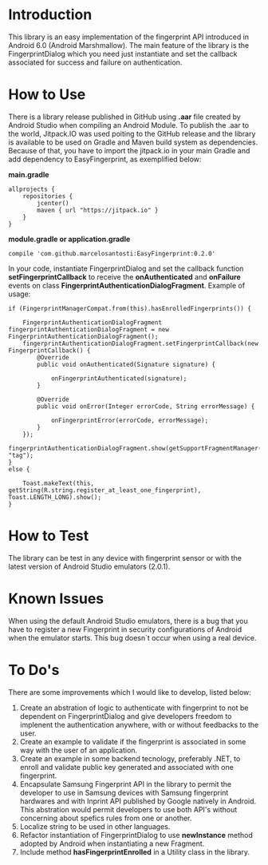 # Introduction #

This library is an easy implementation of the fingerprint API introduced in Android 6.0 (Android Marshmallow). The main feature of the library is the FingerprintDialog which you need just instantiate and set the callback associated for success and failure on authentication.

# How to Use #

There is a library release published in GitHub using **.aar** file created by Android Studio when compiling an Android Module. To publish the .aar to the world, Jitpack.IO was used poiting to the GitHub release and the library is available to be used on Gradle and Maven build system as dependencies. Because of that, you have to import the jitpack.io in your main Gradle and add dependency to EasyFingerprint, as exemplified below:

**main.gradle**
```
allprojects {
    repositories {
        jcenter()
        maven { url "https://jitpack.io" }
    }
}
```

**module.gradle or application.gradle**
```
compile 'com.github.marcelosantosti:EasyFingerprint:0.2.0'
```

In your code, instantiate FingerprintDialog and set the callback function **setFingerprintCallback** to receive the **onAuthenticated** and **onFailure** events on class **FingerprintAuthenticationDialogFragment**. Example of usage:
```
if (FingerprintManagerCompat.from(this).hasEnrolledFingerprints()) {

    FingerprintAuthenticationDialogFragment fingerprintAuthenticationDialogFragment = new FingerprintAuthenticationDialogFragment();
    fingerprintAuthenticationDialogFragment.setFingerprintCallback(new FingerprintCallback() {
        @Override
        public void onAuthenticated(Signature signature) {

            onFingerprintAuthenticated(signature);
        }

        @Override
        public void onError(Integer errorCode, String errorMessage) {

            onFingerprintError(errorCode, errorMessage);
        }
    });
    fingerprintAuthenticationDialogFragment.show(getSupportFragmentManager(), "tag");
}
else {

    Toast.makeText(this, getString(R.string.register_at_least_one_fingerprint), Toast.LENGTH_LONG).show();
}
```

# How to Test #

The library can be test in any device with fingerprint sensor or with the latest version of Android Studio emulators (2.0.1).

# Known Issues #

When using the default Android Studio emulators, there is a bug that you have to register a new Fingerprint in security configurations of Android when the emulator starts. This bug doesn´t occur when using a real device.

# To Do's #

There are some improvements which I would like to develop, listed below:

1. Create an abstration of logic to authenticate with fingerprint to not be dependent on FingerprintDialog and give developers freedom to implenent the authentication anywhere, with or without feedbacks to the user.
2. Create an example to validate if the fingerprint is associated in some way with the user of an application.
3. Create an example in some backend tecnology, preferably .NET, to enroll and validate public key generated and associated with one fingerprint.
4. Encapsulate Samsung Fingerprint API in the library to permit the developer to use in Samsung devices with Samsung fingerprint hardwares and with Inprint API published by Google natively in Android. This abstration would permit developers to use both API's without concerning about spefics rules from one or another.
5. Localize string to be used in other languages.
6. Refactor instantiation of FingerprintDialog to use **newInstance** method adopted by Android when instantiating a new Fragment.
7. Include method **hasFingerprintEnrolled** in a Utility class in the library.
